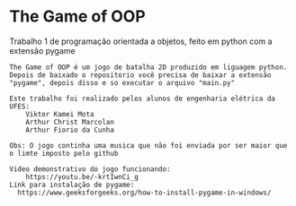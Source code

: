 # The Game of OOP
 Trabalho 1 de programação orientada a objetos, feito em python com a extensão pygame

    The Game of OOP é um jogo de batalha 2D produzido em liguagem python.
    Depois de baixado o repositorio você precisa de baixar a extensão "pygame", depois disso e so executar o arquivo "main.py"
    
    Este trabalho foi realizado pelos alunos de engenharia elétrica da UFES:
        Viktor Kamei Mota
        Arthur Christ Marcolan
        Arthur Fiorio da Cunha
        
    Obs: O jogo continha uma musica que não foi enviada por ser maior que o limte imposto pelo github

    Video demonstrativo do jogo funcionando:
        https://youtu.be/-krtIwnCi_g
    Link para instalação de pygame:
      https://www.geeksforgeeks.org/how-to-install-pygame-in-windows/
